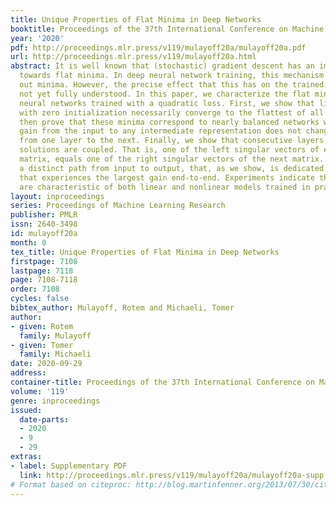 ```yaml
---
title: Unique Properties of Flat Minima in Deep Networks
booktitle: Proceedings of the 37th International Conference on Machine Learning
year: '2020'
pdf: http://proceedings.mlr.press/v119/mulayoff20a/mulayoff20a.pdf
url: http://proceedings.mlr.press/v119/mulayoff20a.html
abstract: It is well known that (stochastic) gradient descent has an implicit bias
  towards flat minima. In deep neural network training, this mechanism serves to screen
  out minima. However, the precise effect that this has on the trained network is
  not yet fully understood. In this paper, we characterize the flat minima in linear
  neural networks trained with a quadratic loss. First, we show that linear ResNets
  with zero initialization necessarily converge to the flattest of all minima. We
  then prove that these minima correspond to nearly balanced networks whereby the
  gain from the input to any intermediate representation does not change drastically
  from one layer to the next. Finally, we show that consecutive layers in flat minima
  solutions are coupled. That is, one of the left singular vectors of each weight
  matrix, equals one of the right singular vectors of the next matrix. This forms
  a distinct path from input to output, that, as we show, is dedicated to the signal
  that experiences the largest gain end-to-end. Experiments indicate that these properties
  are characteristic of both linear and nonlinear models trained in practice.
layout: inproceedings
series: Proceedings of Machine Learning Research
publisher: PMLR
issn: 2640-3498
id: mulayoff20a
month: 0
tex_title: Unique Properties of Flat Minima in Deep Networks
firstpage: 7108
lastpage: 7118
page: 7108-7118
order: 7108
cycles: false
bibtex_author: Mulayoff, Rotem and Michaeli, Tomer
author:
- given: Rotem
  family: Mulayoff
- given: Tomer
  family: Michaeli
date: 2020-09-29
address: 
container-title: Proceedings of the 37th International Conference on Machine Learning
volume: '119'
genre: inproceedings
issued:
  date-parts:
  - 2020
  - 9
  - 29
extras:
- label: Supplementary PDF
  link: http://proceedings.mlr.press/v119/mulayoff20a/mulayoff20a-supp.pdf
# Format based on citeproc: http://blog.martinfenner.org/2013/07/30/citeproc-yaml-for-bibliographies/
---
```

